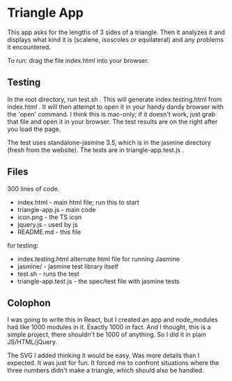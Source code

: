 # Triangle App

This app asks for the lengths of 3 sides of a triangle.  Then it analyzes it and displays what kind it is (scalene, isoscoles or equilateral) and any problems it encountered.

To run: drag the file index.html into your browser.

## Testing

In the root directory, run test.sh .  This will generate index.testing.html from index.html .  It will then attempt to open it in your handy dandy browser with the 'open' command.  I think this is mac-only; if it doesn't work, just grab that file and open it in your browser.  The test results are on the right after you load the page.

The test uses standalone-jasmine 3.5, which is in the jasmine directory (fresh from the website).  The tests are in triangle-app.test.js .

## Files

300 lines of code.

* index.html - main html file; run this to start
* triangle-app.js - main code
* icon.png - the TS icon
* jquery.js - used by js
* README.md - this file

for testing:

* index.testing.html alternate html file for running Jasmine
* jasmine/ - jasmine test library itself
* test.sh - runs the test
* triangle-app.test.js - the spec/test file with jasmine tests


## Colophon

I was going to write this in React, but I created an app and node_modules had like 1000 modules in it.  Exactly 1000 in fact.  And I thought, this is a simple project, there shouldn't be 1000 of anything.  So I did it in plain JS/HTML/jQuery.

The SVG I added thinking it would be easy.  Was more details than I expected.  It was just for fun.  It forced me to confront situations where the three numbers didn't make a triangle, which should also be handled.

